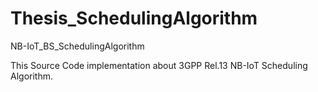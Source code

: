 # Thesis_SchedulingAlgorithm
NB-IoT_BS_SchedulingAlgorithm

This Source Code implementation about 3GPP Rel.13 NB-IoT Scheduling Algorithm.
